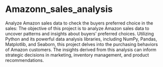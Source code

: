 # Amazonn_sales_analysis
Analyze Amazon sales data to check the buyers preferred choice in the sales:
The objective of this project is to analyze Amazon sales data to uncover patterns and insights about buyers' preferred choices. Utilizing Python and its powerful data analysis libraries, including NumPy, Pandas, Matplotlib, and Seaborn, this project delves into the purchasing behaviors of Amazon customers. The insights derived from this analysis can inform strategic decisions in marketing, inventory management, and product recommendations.
